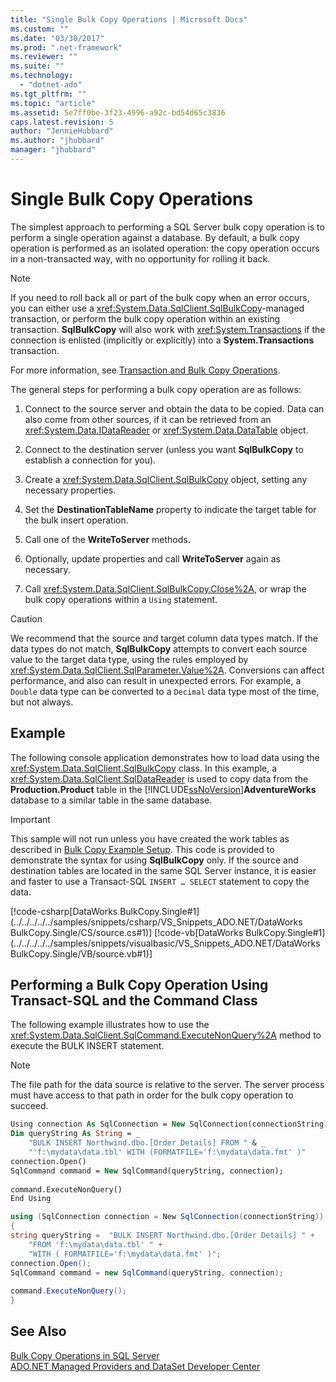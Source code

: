 ```yaml
---
title: "Single Bulk Copy Operations | Microsoft Docs"
ms.custom: ""
ms.date: "03/30/2017"
ms.prod: ".net-framework"
ms.reviewer: ""
ms.suite: ""
ms.technology: 
  - "dotnet-ado"
ms.tgt_pltfrm: ""
ms.topic: "article"
ms.assetid: 5e7ff0be-3f23-4996-a92c-bd54d65c3836
caps.latest.revision: 5
author: "JennieHubbard"
ms.author: "jhubbard"
manager: "jhubbard"
---
```

# Single Bulk Copy Operations
The simplest approach to performing a SQL Server bulk copy operation is to perform a single operation against a database. By default, a bulk copy operation is performed as an isolated operation: the copy operation occurs in a non-transacted way, with no opportunity for rolling it back.  
  
> [!NOTE]
>  If you need to roll back all or part of the bulk copy when an error occurs, you can either use a <xref:System.Data.SqlClient.SqlBulkCopy>-managed transaction, or perform the bulk copy operation within an existing transaction. **SqlBulkCopy** will also work with <xref:System.Transactions> if the connection is enlisted (implicitly or explicitly) into a **System.Transactions** transaction.  
>   
>  For more information, see [Transaction and Bulk Copy Operations](../../../../../docs/framework/data/adonet/sql/transaction-and-bulk-copy-operations.md).  
  
 The general steps for performing a bulk copy operation are as follows:  
  
1.  Connect to the source server and obtain the data to be copied. Data can also come from other sources, if it can be retrieved from an <xref:System.Data.IDataReader> or <xref:System.Data.DataTable> object.  
  
2.  Connect to the destination server (unless you want **SqlBulkCopy** to establish a connection for you).  
  
3.  Create a <xref:System.Data.SqlClient.SqlBulkCopy> object, setting any necessary properties.  
  
4.  Set the **DestinationTableName** property to indicate the target table for the bulk insert operation.  
  
5.  Call one of the **WriteToServer** methods.  
  
6.  Optionally, update properties and call **WriteToServer** again as necessary.  
  
7.  Call <xref:System.Data.SqlClient.SqlBulkCopy.Close%2A>, or wrap the bulk copy operations within a `Using` statement.  
  
> [!CAUTION]
>  We recommend that the source and target column data types match. If the data types do not match, **SqlBulkCopy** attempts to convert each source value to the target data type, using the rules employed by <xref:System.Data.SqlClient.SqlParameter.Value%2A>. Conversions can affect performance, and also can result in unexpected errors. For example, a `Double` data type can be converted to a `Decimal` data type most of the time, but not always.  
  
## Example  
 The following console application demonstrates how to load data using the <xref:System.Data.SqlClient.SqlBulkCopy> class. In this example, a <xref:System.Data.SqlClient.SqlDataReader> is used to copy data from the **Production.Product** table in the [!INCLUDE[ssNoVersion](../../../../../includes/ssnoversion-md.md)]**AdventureWorks** database to a similar table in the same database.  
  
> [!IMPORTANT]
>  This sample will not run unless you have created the work tables as described in [Bulk Copy Example Setup](../../../../../docs/framework/data/adonet/sql/bulk-copy-example-setup.md). This code is provided to demonstrate the syntax for using **SqlBulkCopy** only. If the source and destination tables are located in the same SQL Server instance, it is easier and faster to use a Transact-SQL `INSERT … SELECT` statement to copy the data.  
  
 [!code-csharp[DataWorks BulkCopy.Single#1](../../../../../samples/snippets/csharp/VS_Snippets_ADO.NET/DataWorks BulkCopy.Single/CS/source.cs#1)]
 [!code-vb[DataWorks BulkCopy.Single#1](../../../../../samples/snippets/visualbasic/VS_Snippets_ADO.NET/DataWorks BulkCopy.Single/VB/source.vb#1)]  
  
## Performing a Bulk Copy Operation Using Transact-SQL and the Command Class  
 The following example illustrates how to use the <xref:System.Data.SqlClient.SqlCommand.ExecuteNonQuery%2A> method to execute the BULK INSERT statement.  
  
> [!NOTE]
>  The file path for the data source is relative to the server. The server process must have access to that path in order for the bulk copy operation to succeed.  
  
```vb  
Using connection As SqlConnection = New SqlConnection(connectionString)  
Dim queryString As String = _  
    "BULK INSERT Northwind.dbo.[Order Details] FROM " & _  
    "'f:\mydata\data.tbl' WITH (FORMATFILE='f:\mydata\data.fmt' )"  
connection.Open()  
SqlCommand command = New SqlCommand(queryString, connection);  
  
command.ExecuteNonQuery()  
End Using  
```  
  
```csharp  
using (SqlConnection connection = New SqlConnection(connectionString))  
{  
string queryString =  "BULK INSERT Northwind.dbo.[Order Details] " +  
    "FROM 'f:\mydata\data.tbl' " +  
    "WITH ( FORMATFILE='f:\mydata\data.fmt' )";  
connection.Open();  
SqlCommand command = new SqlCommand(queryString, connection);  
  
command.ExecuteNonQuery();  
}  
```  
  
## See Also  
 [Bulk Copy Operations in SQL Server](../../../../../docs/framework/data/adonet/sql/bulk-copy-operations-in-sql-server.md)   
 [ADO.NET Managed Providers and DataSet Developer Center](http://go.microsoft.com/fwlink/?LinkId=217917)
